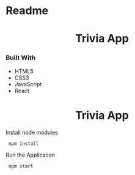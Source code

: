 # Readme

<h1 align="center">Trivia App</h1>

### Built With

<ul>
<li>HTML5</li>
<li>CSS3</li>
<li>JavaScript</li>
<li>React</li>
</ul>

<h1 align="center">Trivia App</h1>
<p> Install node modules</p>
<code> npm install </code>
<p> Run the Application </p>
<code> npm start </code>
